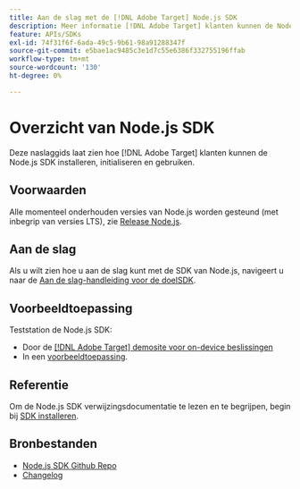 ```yaml
---
title: Aan de slag met de [!DNL Adobe Target] Node.js SDK
description: Meer informatie [!DNL Adobe Target] klanten kunnen de Node.js SDK installeren, initialiseren en gebruiken.
feature: APIs/SDKs
exl-id: 74f31f6f-6ada-49c5-9b61-98a91288347f
source-git-commit: e5bae1ac9485c3e1d7c55e6386f332755196ffab
workflow-type: tm+mt
source-wordcount: '130'
ht-degree: 0%

---
```


# Overzicht van Node.js SDK

Deze naslaggids laat zien hoe [!DNL Adobe Target] klanten kunnen de Node.js SDK installeren, initialiseren en gebruiken.

## Voorwaarden

Alle momenteel onderhouden versies van Node.js worden gesteund (met inbegrip van versies LTS), zie [Release Node.js](https://en.wikipedia.org/wiki/Node.js#Releases).

## Aan de slag

Als u wilt zien hoe u aan de slag kunt met de SDK van Node.js, navigeert u naar de [Aan de slag-handleiding voor de doelSDK](../sdk-guides/getting-started/getting-started.md).

## Voorbeeldtoepassing

Teststation de Node.js SDK:

* Door de [[!DNL Adobe Target] demosite voor on-device beslissingen](https://github.com/adobe/on-device-decisioning-demo-site)
* In een [voorbeeldtoepassing](../sdk-guides/sample-apps/sample-apps.md).

## Referentie

Om de Node.js SDK verwijzingsdocumentatie te lezen en te begrijpen, begin bij [SDK installeren](install-sdk.md).

## Bronbestanden

* [Node.js SDK Github Repo](https://github.com/adobe/target-nodejs-sdk)
* [Changelog](https://github.com/adobe/target-nodejs-sdk/blob/main/CHANGELOG.md)
&#x200B; &#x200B;
